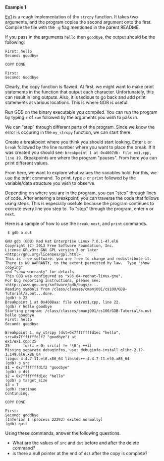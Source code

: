 **Example 1**

[Ex1](ex1.cpp) is a rough implementation of the `strcpy` function. It takes
two arguments, and the program copies the second argument onto the first.
Compile the file with the `-g` flag mentioned in the parent README.

If you pass in the arguments `hello` then `goodbye`, the output should be the following:

```
First: hello
Second: goodbye

COPY DONE

First: 
Second: Goodbye
```

Clearly, the copy function is flawed. At first, we might want to make print
statements in the function that output each character. Unfortunately, this
can result in long outputs. Also, it is tedious to go back and add print
statements at various locations. This is where GDB is useful.

Run GDB on the binary executable you compiled. You can run the program by 
typing `r` of `run` followed by the arguments you wish to pass in.

We can "step" through different parts of the program. Since we know the
error is occuring in the `my_strcpy` function, we can start there.

Create a breakpoint where you think you should start looking.
Enter `b` or `break` followed by the line number where you want to place the break.
If it was created you should see:
`breakpoint 1 at 0x4007db: file ex1.cpp, line 19.`
Breakpoints are where the program "pauses". From here you can print different values.

From here, we want to explore what values the variables hold. For this, we use
the print command. To print, type `p` or `print` followed by the variable/data
structure you wish to observe.

Depending on where you are in the program, you can "step" through lines of code.
After entering a breakpoint, you can traverse the code that follows using steps.
This is especially usefule because the program continues to execute every line you step
to. To "step" through the program, enter `n` or `next`.

Here is a sample of how to use the `break`, `next`, and `print` commands.

```
 $ gdb a.out 

GNU gdb (GDB) Red Hat Enterprise Linux 7.6.1-47.el6
Copyright (C) 2013 Free Software Foundation, Inc.
License GPLv3+: GNU GPL version 3 or later <http://gnu.org/licenses/gpl.html>
This is free software: you are free to change and redistribute it.
There is NO WARRANTY, to the extent permitted by law.  Type "show copying"
and "show warranty" for details.
This GDB was configured as "x86_64-redhat-linux-gnu".
For bug reporting instructions, please see:
<http://www.gnu.org/software/gdb/bugs/>...
Reading symbols from /class/classes/cmanj001/cs100/GDB-Tutorial/a.out...done.
(gdb) b 22
Breakpoint 1 at 0x4008aa: file ex1/ex1.cpp, line 22.
(gdb) r hello goodbye
Starting program: /class/classes/cmanj001/cs100/GDB-Tutorial/a.out hello goodbye
First: hello
Second: goodbye

Breakpoint 1, my_strcpy (dst=0x7fffffffd1ec "hello", src=0x7fffffffd1f2 "goodbye") at
ex1/ex1.cpp:25
25      for(i = 0; src[i] != '\0'; ++i)
Missing separate debuginfos, use: debuginfo-install glibc-2.12-1.149.el6.x86_64
libgcc-4.4.7-11.el6.x86_64 libstdc++-4.4.7-11.el6.x86_64
(gdb) p src
$1 = 0x7fffffffd1f2 "goodbye"
(gdb) p dst
$2 = 0x7fffffffd1ec "hello"
(gdb) p target_size
$3 = 7
(gdb) continue
Continuing.

COPY DONE

First: 
Second: goodbye
[Inferior 1 (process 22293) exited normally]
(gdb) quit 
```

Using these commands, answer the following questions.

* What are the values of `src` and `dst` before and after the delete command?
* Is there a null pointer at the end of `dst` after the copy is complete?
